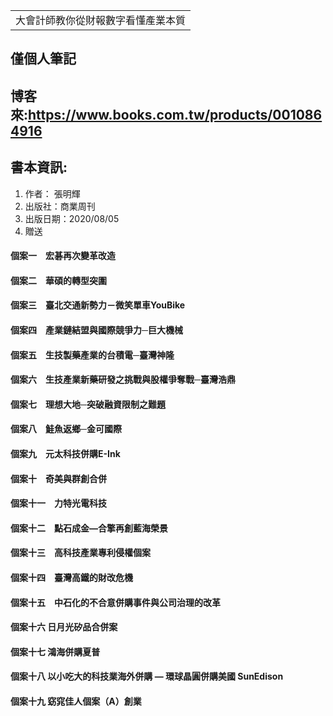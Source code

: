 <table>
    <tr>
        <td>大會計師教你從財報數字看懂產業本質</td>
    </tr>
</table>

## 僅個人筆記
## 博客來:https://www.books.com.tw/products/0010864916
## 書本資訊:
1. 作者： 張明輝  
2. 出版社：商業周刊  
3. 出版日期：2020/08/05
4. 贈送

#### 個案一　宏碁再次變革改造
#### 個案二　華碩的轉型突圍
#### 個案三　臺北交通新勢力－微笑單車YouBike
#### 個案四　產業鏈結盟與國際競爭力─巨大機械
#### 個案五　生技製藥產業的台積電─臺灣神隆
#### 個案六　生技產業新藥研發之挑戰與股權爭奪戰─臺灣浩鼎
#### 個案七　理想大地─突破融資限制之難題
#### 個案八　鮭魚返鄉─金可國際
#### 個案九　元太科技併購E-Ink
#### 個案十　奇美與群創合併
#### 個案十一　力特光電科技
#### 個案十二　點石成金—合擎再創藍海榮景
#### 個案十三　高科技產業專利侵權個案
#### 個案十四　臺灣高鐵的財改危機
#### 個案十五　中石化的不合意併購事件與公司治理的改革
#### 個案十六  日月光矽品合併案
#### 個案十七  鴻海併購夏普
#### 個案十八  以小吃大的科技業海外併購 — 環球晶圓併購美國 SunEdison
#### 個案十九  窈窕佳人個案（A）創業
